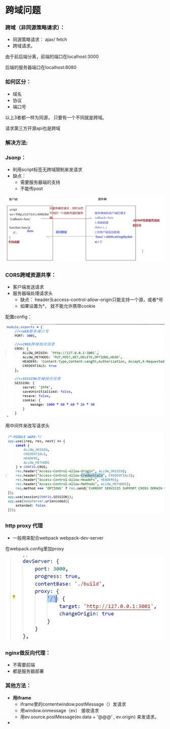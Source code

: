 # 跨域问题

### 跨域（非同源策略请求）：

* 同源策略请求：  ajax/ fetch
* 跨域请求。

由于前后端分离，前端的端口在localhost:3000

后端的服务器端口在localhost:8080 

### 如何区分：

* 域名
* 协议
* 端口号

以上3者都一样为同源， 只要有一个不同就是跨域。

请求第三方开源api也是跨域

### 解决方法:

### **Jsonp：**

* 利用script标签无跨域限制来发请求
* 缺点：
  * 需要服务器端的支持
  * 不能传post

![](../.gitbook/assets/image%20%2873%29.png)

### CORS跨域资源共享：

* 客户端发送请求
* 服务器端处理请求头
  * 缺点： header头access-control-allow-origin只能支持一个源，或者\*号
  * 如果设置为\*， 就不能允许携带cookie

配置config：

![](../.gitbook/assets/image%20%2875%29.png)

用中间件来改写请求头

![](../.gitbook/assets/image%20%2876%29.png)

### http proxy 代理

* 一般用来配合webpack  webpack-dev-server



在webpack.config里加proxy

![](../.gitbook/assets/image%20%2874%29.png)

### nginx做反向代理：

* 不需要前端
* 都是服务器部署

### 其他方法：

* **用iframe**
  * iframe里的contentwindow.postMessage（）发请求
  * 用window.onmessage（ev） 接收请求
  * 用ev.source.postMessage\(ev.data + '@@@' , ev.origin\) 来发请求。
* 
